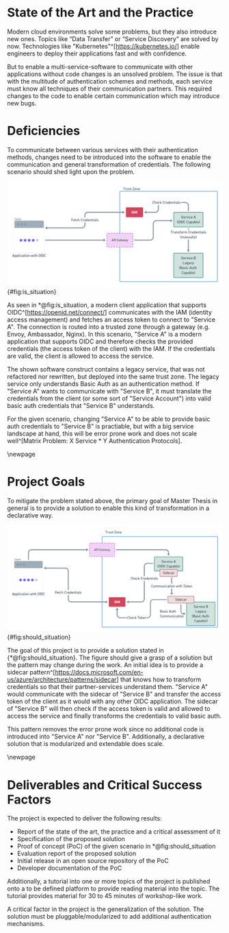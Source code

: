 # State of the Art and the Practice

Modern cloud environments solve some problems, but they also introduce
new ones. Topics like “Data Transfer” or “Service Discovery” are solved
by now. Technologies like "Kubernetes"^[<https://kubernetes.io/>] enable
engineers to deploy their applications fast and with confidence.

But to enable a multi-service-software to communicate with
other applications without code changes is an unsolved problem.
The issue is that with the multitude of authentication schemes and
methods, each service must know all techniques of their communication
partners. This required changes to the code to enable certain communication
which may introduce new bugs.

# Deficiencies

To communicate between various services with their authentication methods,
changes need to be introduced into the software to enable the communication
and general transformation of credentials. The following scenario should
shed light upon the problem.

![IS Situation](images/is.png){#fig:is_situation}

As seen in \*@fig:is_situation, a modern client application that supports
OIDC^[<https://openid.net/connect/>] communicates with the IAM
(identity access management) and fetches an access token to connect
to "Service A". The connection is routed into a trusted zone through
a gateway (e.g. Envoy, Ambassador, Nginx). In this scenario, "Service A"
is a modern application that supports OIDC and therefore checks the
provided credentials (the access token of the client) with the IAM.
If the credentials are valid, the client is allowed to access the service.

The shown software construct contains a legacy service, that was not
refactored nor rewritten, but deployed into the same trust zone. The
legacy service only understands Basic Auth as an authentication method.
If "Service A" wants to communicate with "Service B", it must translate
the credentials from the client (or some sort of "Service Account")
into valid basic auth credentials that "Service B" understands.

For the given scenario, changing "Service A" to be able to provide
basic auth credentials to "Service B" is practiable, but with
a big service landscape at hand, this will be error prone work
and does not scale well^[Matrix Problem: X Service * Y Authentication
Protocols].

\newpage

# Project Goals

To mitigate the problem stated above, the primary goal of Master
Thesis in general is to provide a solution to enable this kind of
transformation in a declarative way.

![SHOULD Situation](images/should.png){#fig:should_situation}

The goal of this project is to provide a solution stated in
{\*@fig:should_situation}. The figure should give a grasp of a solution
but the pattern may change during the work. An initial idea is
to provide a sidecar pattern^[<https://docs.microsoft.com/en-us/azure/architecture/patterns/sidecar>]
that knows how to transform credentials so that their partner-services
understand them. "Service A" would communicate with the sidecar of
"Service B" and transfer the access token of the client as it would
with any other OIDC application. The sidecar of "Service B" will then
check if the access token is valid and allowed to access the service
and finally transforms the credentials to valid basic auth.

This pattern removes the error prone work since no additional
code is introduced into "Service A" nor "Service B". Additionally,
a declarative solution that is modularized and extendable does scale.

\newpage

# Deliverables and Critical Success Factors

The project is expected to deliver the following results:

- Report of the state of the art, the practice and a critical assessment of it
- Specification of the proposed solution
- Proof of concept (PoC) of the given scenario in \*@fig:should_situation
- Evaluation report of the proposed solution
- Initial release in an open source repository of the PoC
- Developer documentation of the PoC

Additionally, a tutorial into one or more topics of the project is published
onto a to be defined platform to provide reading material into
the topic. The tutorial provides material for 30 to 45 minutes of workshop-like
work.

A critical factor in the project is the generalization of the solution.
The solution must be pluggable/modularized to add additional authentication
mechanisms.
